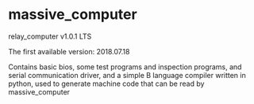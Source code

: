 # massive_computer

relay_computer v1.0.1 LTS

The first available version: 2018.07.18

Contains basic bios, some test programs and inspection programs, and serial communication driver, 
and a simple B language compiler written in python, used to generate machine code that can be read by massive_computer
